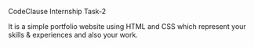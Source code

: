 CodeClause Internship Task-2

It is a simple portfolio website using HTML and CSS which represent your skills & experiences and also your work. 
